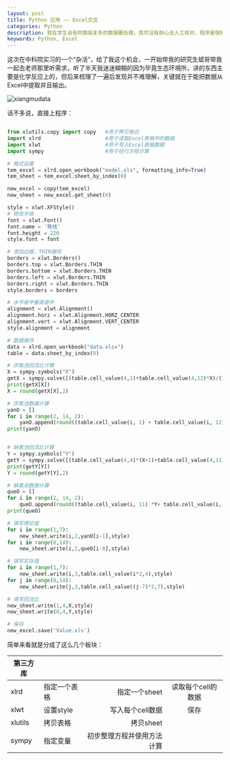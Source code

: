 ```yaml
---
layout: post
title: Python 应用 —— Excel交互
categories: Python
description: 我在学生会有时面临复杂的数据要处理，我可没有耐心去人工核对，程序是很好实现的，尤其是使用Python，比如上次用了十几行的代码就从三百多个人中找出没有签到的人，涉及到了Python的集合减法。但其中我是使用把人名数据复制粘贴到IDLE里，作为input让程序跑，output也是在交互环境中简单的输出人名，这时我就想，如果能把Excel中的数据直接读入就好了，输出也成规范化的Excel就更好了，这一直是在我心理想去学习和实践的一个操作。
keywords: Python, Excel
---
```


这次在中科院实习的一个“杂活”，给了我这个机会，一开始带我的研究生斌哥带我一起去老师那里听需求，听了半天我迷迷糊糊的因为毕竟生态环境所，讲的东西主要是化学反应上的，但后来梳理了一遍后发现并不难理解，关键就在于能把数据从Excel中提取并且输出。

![xiangmudata](/images/blog/xiangmudata.jpg)

话不多说，直接上程序：

```python

from xlutils.copy import copy	#用于拷贝格式
import xlrd						#用于读取Excel表格中的数据
import xlwt						#用于写入Excel表格数据
import sympy					#用于经行方程计算

# 格式设置
tem_excel = xlrd.open_workbook("model.xls", formatting_info=True)
tem_sheet = tem_excel.sheet_by_index(0)

new_excel = copy(tem_excel)
new_sheet = new_excel.get_sheet(0)

style = xlwt.XFStyle()
# 修改字体
font = xlwt.Font()
font.name = '等线'
font.height = 220
style.font = font

# 添加边框，THIN细线
borders = xlwt.Borders()
borders.top = xlwt.Borders.THIN
borders.bottom = xlwt.Borders.THIN
borders.left = xlwt.Borders.THIN
borders.right = xlwt.Borders.THIN
style.borders = borders

# 水平居中垂直居中
alignment = xlwt.Alignment()
alignment.horz = xlwt.Alignment.HORZ_CENTER
alignment.vert = xlwt.Alignment.VERT_CENTER
style.alignment = alignment

# 数据操作
data = xlrd.open_workbook("data.xlsx")
table = data.sheet_by_index(0)

# 厌氧池回流比计算
X = sympy.symbols("X")
getX = sympy.solve([(table.cell_value(4,1)+table.cell_value(4,12)*X)/(1+X) - table.cell_value(4,2)],[X])
print(getX[X])
X = round(getX[X],2)

# 厌氧池数据计算
yanO = []
for i in range(2, 14, 2):
    yanO.append(round((table.cell_value(i, 1) + table.cell_value(i, 12) * X) / (1 + X), 2))
print(yanO)


# 缺氧池回流比计算
Y = sympy.symbols("Y")
getY = sympy.solve([(table.cell_value(4,4)*(X+1)+table.cell_value(4,11)*Y)/(1+X+Y) - table.cell_value(4,6)],[Y])
print(getY[Y])
Y = round(getY[Y],2)

# 缺氧池数据计算
queO = []
for i in range(2, 14, 2):
    queO.append(round((table.cell_value(i, 11) *Y+ table.cell_value(i, 2) * (X+1)) / (1 + X + Y), 2))
print(queO)

# 填写理论值
for i in range(1,7):
    new_sheet.write(i,2,yanO[i-1],style)
for i in range(8,14):
    new_sheet.write(i,2,queO[i-8],style)

# 填写实际值
for i in range(1,7):
    new_sheet.write(i,3,table.cell_value(i*2,4),style)
for j in range(8,14):
    new_sheet.write(j,3,table.cell_value((j-7)*2,7),style)

# 填写回流比
new_sheet.write(1,4,X,style)
new_sheet.write(8,4,Y,style)

# 保存
new_excel.save('Value.xls')

```

简单来看就是分成了这么几个板块：

| 第三方库  |              |          		  			 |               			  |
| --------  | :--------    | ----------------: 			 | :------:   				  |
| xlrd    	| 指定一个表格 | 指定一个sheet    			 | 读取每个cell的数据         |
| xlwt   	| 设置style	   | 写入每个cell数据 			 | 保存     			      |
| xlutils   | 拷贝表格     | 拷贝sheet         			 |                            |
| sympy     | 指定变量     | 初步整理方程并使用方法计算  |           				  |
